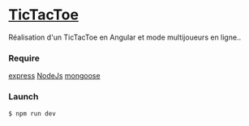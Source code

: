 # [TicTacToe](https://github.com/uxpaul/tictactoe)

​Réalisation d'un TicTacToe en Angular et mode multijoueurs en ligne..


### Require

[express](https://nodejs.org/en/)
[NodeJs](http://expressjs.com/)
[mongoose](http://mongoosejs.com/)

### Launch

 ```
 $ npm run dev
 ```
